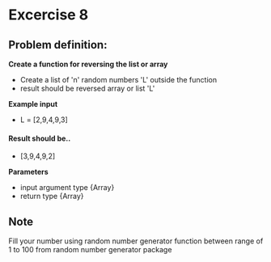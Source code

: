 # Excercise 8

## Problem definition:

**Create a function for reversing the list or array**
- Create a list of 'n' random numbers 'L' outside the function
- result should be reversed array or list 'L' 

**Example input**
- L = [2,9,4,9,3]

#### Result should be..
- [3,9,4,9,2]

**Parameters**
- input argument type {Array<Int>}
- return type {Array<Int>}

## Note
Fill your number using random number generator function between range of 1 to 100 from random number generator package


